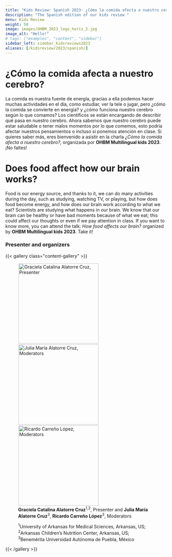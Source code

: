 ```yaml
---
title: "Kids Review: Spanish 2023- ¿Cómo la comida afecta a nuestro cerebro?"
description: "The Spanish edition of our kids review "
menu: Kids Review
weight: 50
image: images/OHBM_2023_logo_horiz_2.jpg
image_alt: "Hello!"
# tags: ["examples", "content", "sidebar"]
sidebar_left: sidebar_kidsreviews2023
aliases: [/kidsreview/2023/spanish/]
---
```


# ¿Cómo la comida afecta a nuestro cerebro?

La comida es nuestra fuente de energía, gracias a ella podemos hacer muchas actividades en el día, como estudiar, ver la tele o jugar, pero ¿cómo la comida se convierte en energía? y ¿cómo funciona nuestro cerebro según lo que comamos? Los científicos se están encargando de describir qué pasa en nuestro cerebro. Ahora sabemos que nuestro cerebro puede estar saludable o tener malos momentos por lo que comemos, esto podría afectar nuestros pensamientos o incluso si ponemos atención en clase. Si quieres saber más, eres bienvenido a asistir en la charla *¿Cómo la comida afecta a nuestro cerebro?*, organizada por **OHBM Multilingual kids 2023**. ¡No faltes!

# Does food affect how our brain works?

Food is our energy source, and thanks to it, we can do many activities during the day, such as studying, watching TV, or playing, but how does food become energy, and how does our brain work according to what we eat? Scientists are studying what happens in our brain. We know that our brain can be healthy or have bad moments because of what we eat; this could affect our thoughts or even if we pay attention in class. If you want to know more, you can attend the talk: *How food affects our brain?* organized by **OHBM Multilingual kids 2023**. Take it!

### Presenter and organizers

{{< gallery class="content-gallery" >}}
    <figure>
        <!-- <figure> -->
            <img style="margin: 0.1em 0.1em 0.1em 0.1em" src="/images/kidsreview_2023_spanish/GRACIELA_CATALINA_ALATORRE_CRUZ.png" alt="Graciela Catalina Alatorre Cruz, Presenter" width="250">
            <!-- <figcaption><b>Graciela Catalina Alatorre Cruz</b><sup>1,2</sup>, Presenter</figcaption> -->
        <!-- </figure>
        <figure> -->
            <img style="margin: 0.1em 0.1em 0.1em 0.1em" src="/images/kidsreview_2023_spanish/JULIA_MARIA_ALATORRE_CRUZ.png" alt="Julia María Alatorre Cruz, Moderators" width="250">
            <!-- <figcaption><b>Julia María Alatorre Cruz</b><sup>3</sup>, Moderator</figcaption> -->
        <!-- </figure>
        <figure> -->
            <img style="margin: 0.1em 0.1em 0.1em 0.1em" src="/images/kidsreview_2023_spanish/RICARDO_CARRENO_LOPEZ.png" alt="Ricardo Carreño López, Moderators" width="250">
            <!-- <figcaption><b>Ricardo Carreño López</b><sup>3</sup>, Moderator</figcaption>
        </figure> -->
        <figcaption>
            <b>Graciela Catalina Alatorre Cruz</b><sup>1,2</sup>, Presenter and <b>Julia María Alatorre Cruz</b><sup>3</sup>, <b>Ricardo Carreño López</b><sup>3</sup>, Moderators
            <span style="font-size: 14px">
                <p><sup>1</sup>University of Arkansas for Medical Sciences, Arkansas, US; <sup>2</sup>Arkansas Children’s Nutrition Center, Arkansas, US; <sup>3</sup>Benemérita Universidad Autónoma de Puebla, México</p>
            </span>
        </figcaption>
    </figure>
{{< /gallery >}}

<!-- <div class="row"> for future atempts of a inline gallery -->
<!-- </div class="row"> -->


<!-- Youtube link, example https://www.youtube.com/watch?v=w7Ft2ymGmfc
{{< youtube w7Ft2ymGmfc >}}-->

